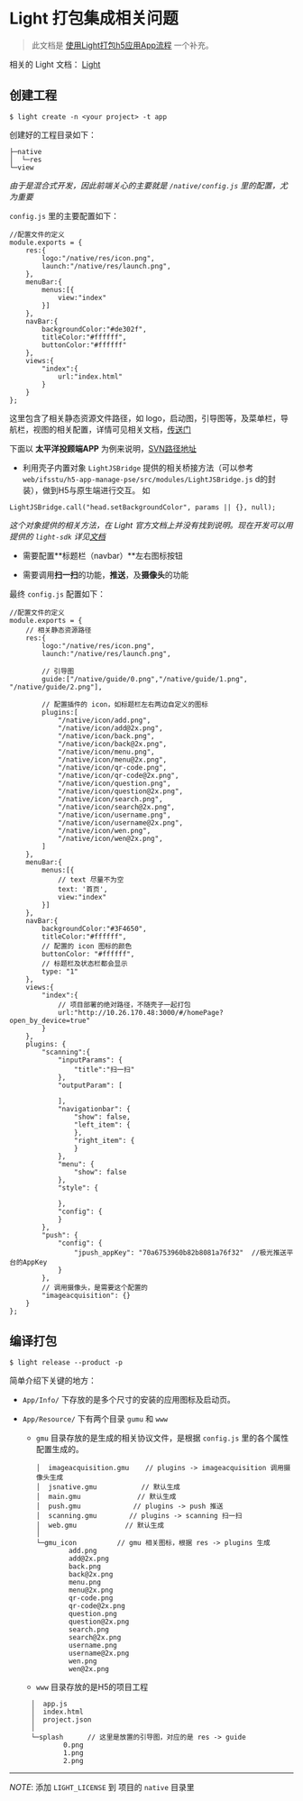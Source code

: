 # Light 打包集成相关问题

> 此文档是 [使用Light打包h5应用App流程](https://github.com/cloud-templates/blog/blob/master/light%E6%89%93%E5%8C%85h5%E5%BA%94%E7%94%A8%E6%B5%81%E7%A8%8B.md?1543386430740) 一个补充。

相关的 Light 文档：
[Light](https://document.lightyy.com/app_dev_jsn/index.html)

## 创建工程

```
$ light create -n <your project> -t app
```

创建好的工程目录如下：

```
├─native
│  └─res
└─view
```
*由于是混合式开发，因此前端关心的主要就是 `/native/config.js` 里的配置，尤为重要*

`config.js` 里的主要配置如下：

```
//配置文件的定义
module.exports = {
    res:{
        logo:"/native/res/icon.png",
        launch:"/native/res/launch.png",
    },
    menuBar:{
        menus:[{
            view:"index"
        }]
    },
    navBar:{
        backgroundColor:"#de302f",
        titleColor:"#ffffff",
        buttonColor:"#ffffff"
    },
    views:{
        "index":{
            url:"index.html"
        }
    }
};
```

这里包含了相关静态资源文件路径，如 logo，启动图，引导图等，及菜单栏，导航栏，视图的相关配置，详情可见相关文档，[传送门](https://document.lightyy.com/app_dev_jsn/content/she_zhi_introduction.html)

下面以 **太平洋投顾端APP** 为例来说明，[SVN路径地址](https://192.168.57.168/BrokerNet/VIPSTU/trunk/Sources/web/ifsstu/light-app-manage-pse)

- 利用壳子内置对象 `LightJSBridge` 提供的相关桥接方法（可以参考 `web/ifsstu/h5-app-manage-pse/src/modules/LightJSBridge.js` d的封装），做到H5与原生端进行交互。 如
```
LightJSBridge.call("head.setBackgroundColor", params || {}, null);
```

*这个对象提供的相关方法，在 Light 官方文档上并没有找到说明。现在开发可以用提供的 `light-sdk` 详见[文档](https://document.lightyy.com/app_jssdk_ref/index.html)*

- 需要配置**标题栏（navbar）**左右图标按钮

- 需要调用**扫一扫**的功能，**推送**，及**摄像头**的功能

最终 `config.js` 配置如下：

```
//配置文件的定义
module.exports = {
    // 相关静态资源路径
    res:{
        logo:"/native/res/icon.png",
        launch:"/native/res/launch.png",
        
        // 引导图
        guide:["/native/guide/0.png","/native/guide/1.png", "/native/guide/2.png"],
        
        // 配置插件的 icon，如标题栏左右两边自定义的图标
        plugins:[
            "/native/icon/add.png",
            "/native/icon/add@2x.png",
            "/native/icon/back.png",
            "/native/icon/back@2x.png",
            "/native/icon/menu.png",
            "/native/icon/menu@2x.png",
            "/native/icon/qr-code.png",
            "/native/icon/qr-code@2x.png",
            "/native/icon/question.png",
            "/native/icon/question@2x.png",
            "/native/icon/search.png",
            "/native/icon/search@2x.png",
            "/native/icon/username.png",
            "/native/icon/username@2x.png",
            "/native/icon/wen.png",
            "/native/icon/wen@2x.png",
        ]
    },
    menuBar:{
        menus:[{
            // text 尽量不为空
            text: '首页',
            view:"index"
        }]
    },
    navBar:{
        backgroundColor:"#3F4650",
        titleColor:"#ffffff",
        // 配置的 icon 图标的颜色
        buttonColor: "#ffffff",
        // 标题栏及状态栏都会显示
        type: "1"
    },
    views:{
        "index":{
            // 项目部署的绝对路径，不随壳子一起打包
            url:"http://10.26.170.48:3000/#/homePage?open_by_device=true"
        }
    },
    plugins: {
        "scanning":{
            "inputParams": {
                "title":"扫一扫"
            },
            "outputParam": [

            ],
            "navigationbar": {
                "show": false,
                "left_item": {
                },
                "right_item": {
                }
            },
            "menu": {
                "show": false
            },
            "style": {

            },
            "config": {
            }
        },
        "push": {
            "config": {
                "jpush_appKey": "70a6753960b82b8081a76f32"  //极光推送平台的AppKey
            }
        },
        // 调用摄像头，是需要这个配置的
        "imageacquisition": {}
    }
};
```


## 编译打包

```
$ light release --product -p
```
简单介绍下关键的地方：

+ `App/Info/` 下存放的是多个尺寸的安装的应用图标及启动页。
+ `App/Resource/` 下有两个目录 `gumu` 和 `www`

  - `gmu` 目录存放的是生成的相关协议文件，是根据 `config.js` 里的各个属性配置生成的。
    
    ```
    │  imageacquisition.gmu    // plugins -> imageacquisition 调用摄像头生成
    │  jsnative.gmu           // 默认生成
    │  main.gmu              // 默认生成
    │  push.gmu             // plugins -> push 推送
    │  scanning.gmu        // plugins -> scanning 扫一扫
    │  web.gmu            // 默认生成  
    │                        
    └─gmu_icon          // gmu 相关图标，根据 res -> plugins 生成     
            add.png          
            add@2x.png       
            back.png         
            back@2x.png      
            menu.png         
            menu@2x.png      
            qr-code.png      
            qr-code@2x.png   
            question.png     
            question@2x.png  
            search.png       
            search@2x.png    
            username.png     
            username@2x.png  
            wen.png          
            wen@2x.png       
    ```
  
  - `www` 目录存放的是H5的项目工程
  
  ```
    │  app.js
    │  index.html
    │  project.json
    │
    └─splash      // 这里是放置的引导图，对应的是 res -> guide
            0.png
            1.png
            2.png
  ```
---

*NOTE*: 添加 `LIGHT_LICENSE` 到 项目的 `native` 目录里

